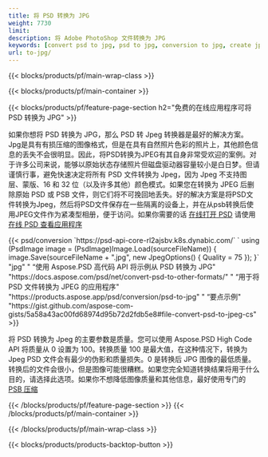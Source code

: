 ```yaml
---
title: 将 PSD 转换为 JPG
weight: 7730
limit: 
description: 将 Adobe PhotoShop 文件转换为 JPG
keywords: [convert psd to jpg, psd to jpg, conversion to jpg, create jpg from psd, print psd as jpg]
url: to-jpg/
---
```


{{< blocks/products/pf/main-wrap-class >}}

{{< blocks/products/pf/main-container >}}

{{< blocks/products/pf/feature-page-section h2="免费的在线应用程序可将 PSD 转换为 JPG" >}}
<p>如果你想将 PSD 转换为 JPG，那么 PSD 转 Jpeg 转换器是最好的解决方案。Jpg是具有有损压缩的图像格式，但是在具有自然照片色彩的照片上，其他颜色信息的丢失不会很明显。因此，将PSD转换为JPEG有其自身非常受欢迎的案例。对于许多公司来说，能够以原始状态存储照片但磁盘驱动器容量较小是白日梦。但请谨慎行事，避免快速决定将所有 PSD 文件转换为 Jpeg，因为 Jpeg 不支持图层、蒙版、16 和 32 位（以及许多其他）颜色模式。如果您在转换为 JPEG 后删除原始 PSD 或 PSB 文件，则它们将不可挽回地丢失。好的解决方案是将PSD文件转换为Jpeg，然后将PSD文件保存在一些隔离的设备上，并在从psb转换后使用JPEG文件作为紧凑型相册，便于访问。如果你需要的话 <a href="/psd/view">在线打开 PSD</a> 请使用 <a href="/psd/view">在线 PSD 查看应用程序</a></p>
{{< psd/conversion `https://psd-api-core-rl2ajsbv.k8s.dynabic.com/` 
`    using (PsdImage image = (PsdImage)Image.Load(sourceFileName))
    {
        image.Save(sourceFileName + ".jpg",  new JpegOptions() { Quality = 75 });
    }` 
		"jpg" "
“使用 Aspose.PSD 高代码 API 将示例从 PSD 转换为 JPG"  "https://docs.aspose.com/psd/net/convert-psd-to-other-formats/" "
“用于将 PSD 文件转换为 JPEG 的应用程序" "https://products.aspose.app/psd/conversion/psd-to-jpg" "
“要点示例" "https://gist.github.com/aspose-com-gists/5a58a43ac00fd68974d95b72d2fdb5e8#file-convert-psd-to-jpeg-cs" >}}
<p>将 PSD 转换为 Jpeg 的主要参数是质量。您可以使用 Aspose.PSD High Code API 将质量从 0 设置为 100。转换质量 100 是最大值，在这种情况下，转换为 Jpeg PSD 文件会有最少的伪影和质量损失。0 是转换后 JPG 图像的最低质量。转换后的文件会很小，但是图像可能很糟糕。如果您完全知道转换结果将用于什么目的，请选择此选项。如果你不想降低图像质量和其他信息，最好使用专门的 <a href="/psd/reduce-size">PSB 压缩</a></p>
{{< /blocks/products/pf/feature-page-section >}}
{{< /blocks/products/pf/main-container >}}


{{< /blocks/products/pf/main-wrap-class >}}

{{< blocks/products/products-backtop-button >}}
